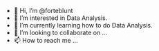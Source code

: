 - 👋 Hi, I’m @forteblunt
- 👀 I’m interested in Data Analysis.
- 🌱 I’m currently learning how to do Data Analysis.
- 💞️ I’m looking to collaborate on ...
- 📫 How to reach me ...

<!---
forteblunt/forteblunt is a ✨ special ✨ repository because its `README.md` (this file) appears on your GitHub profile.
You can click the Preview link to take a look at your changes.
--->
